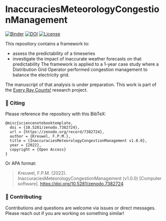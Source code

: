 # InaccuraciesMeteorologyCongestionManagement

[![Binder](https://mybinder.org/badge_logo.svg)](https://mybinder.org/v2/gh/FrankKr/InaccuraciesMeteorologyCongestionManagement/HEAD)
[![DOI](https://zenodo.org/badge/DOI/10.5281/zenodo.7382725.svg)](https://doi.org/10.5281/zenodo.7382725)
[![License](https://img.shields.io/badge/License-Apache%202.0-blue.svg)](https://opensource.org/licenses/Apache-2.0)

This repository contains a framework to: 
- assess the predictability of a timeseries
- investigate the impact of inaccurate weather forecasts on that predictability
The framework is applied to a 1-year case study where a Distribution Grid Operator performed congestion management to balance the electricity grid.

The manuscript of that analysis is under preparation.
This work is part of the [Every Ray Counts!](https://www.nwo.nl/projecten/nwaid17051-0) research project.

### 👋 Citing
Please reference the repository with this BibTeX:

```
@misc{sciencenotebooktemplate,
  doi = {10.5281/zenodo.7382724},
  url = {https://zenodo.org/record/7382724},
  author = {Kreuwel, F.P.M.},
  title = {InaccuraciesMeteorologyCongestionManagement v1.0.0},
  year = {2022},
  copyright = {Open Access}
}
```

Or APA format:

> Kreuwel, F.P.M. (2022). InaccuraciesMeteorologyCongestionManagement (v1.0.0) [Computer software]. https://doi.org/10.5281/zenodo.7382724


### 🍁 Contributing

Contributions and questions are welcome via issues or direct messages. Please reach out if you are working on something similar!

